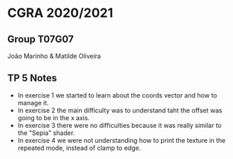 # CGRA 2020/2021

## Group T07G07
João Marinho & Matilde Oliveira

## TP 5 Notes

- In exercise 1 we started to learn about the coords vector and how to manage it.
- In exercise 2 the main difficulty was to understand taht the offset was going to be in the x axis.
- In exercise 3 there were no difficulties because it was really similar to the "Sepia" shader.
- In exercise 4 we were not understanding how to print the texture in the repeated mode, instead of clamp to edge.